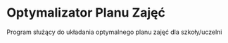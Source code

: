 # Optymalizator Planu Zajęć
Program służący do układania optymalnego planu zajęć dla szkoły/uczelni
